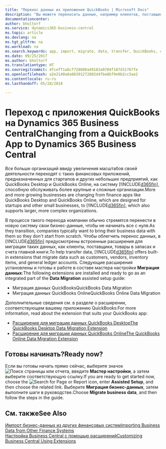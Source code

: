 ```yaml
---
title: "Перенос данных из приложения QuickBooks | Microsoft Docs"
description: "Вы можете переносить данные, например клиентов, поставщиков, товары в запасах и счета ГК из приложений QuickBooks в Business Central."
documentationcenter: 
author: bholtorf
ms.service: dynamics365-business-central
ms.topic: article
ms.devlang: na
ms.tgt_pltfrm: na
ms.workload: na
ms.search.keywords: app, import, migrate, data, transfer, QuickBooks, customize
ms.date: 09/25/2017
ms.author: bholtorf
ms.translationtype: HT
ms.sourcegitcommit: 4fceff1a6cf728608a49182a9704f187d31767fe
ms.openlocfilehash: a2e2140a6a86391272882d4fbe8bf9e9b2cc5ae2
ms.contentlocale: ru-ru
ms.lasthandoff: 05/28/2018

---
```



# <a name="changing-from-a-quickbooks-app-to-dynamics-365-business-central"></a><span data-ttu-id="128d2-103">Переход с приложения QuickBooks на Dynamics 365 Business Central</span><span class="sxs-lookup"><span data-stu-id="128d2-103">Changing from a QuickBooks App to Dynamics 365 Business Central</span></span>
<span data-ttu-id="128d2-104">Все больше организаций ввиду увеличения масштабов своей деятельности переходят с таких финансовых приложений, предназначенных для стартапов и других небольших предприятий, как QuickBooks Desktop и QuickBooks Online, на систему [!INCLUDE[d365fin](includes/d365fin_md.md)], способную обслуживать более крупные и сложные организации.</span><span class="sxs-lookup"><span data-stu-id="128d2-104">More and more growing businesses are changing from finance apps like QuickBooks Desktop and QuickBooks Online, which are designed for startups and other small businesses, to [!INCLUDE[d365fin](includes/d365fin_md.md)], which also supports larger, more complex organizations.</span></span> 

<span data-ttu-id="128d2-105">В процессе такого перехода компании обычно стремятся перенести в новую систему свои бизнес-данные, чтобы не начинать все с нуля.</span><span class="sxs-lookup"><span data-stu-id="128d2-105">As they transition, companies typically want to bring their business data with them so they don't start from scratch.</span></span> <span data-ttu-id="128d2-106">Чтобы облегчить перенос данных, в [!INCLUDE[d365fin](includes/d365fin_md.md)] предусмотрены встроенные расширения для миграции таких данных, как клиенты, поставщики, товары в запасах и счета главной книги.</span><span class="sxs-lookup"><span data-stu-id="128d2-106">To help transfer data, [!INCLUDE[d365fin](includes/d365fin_md.md)] offers built-in extensions that migrate data such as customers, vendors, inventory items, and general ledger accounts.</span></span> <span data-ttu-id="128d2-107">Следующие расширения установлены и готовы к работе в составе мастера настройки **Миграция данных**:</span><span class="sxs-lookup"><span data-stu-id="128d2-107">The following extensions are installed and ready to go as an integrated part of the **Data Migration** assisted setup guide:</span></span>

* <span data-ttu-id="128d2-108">Миграция данных QuickBooks</span><span class="sxs-lookup"><span data-stu-id="128d2-108">QuickBooks Data Migration</span></span> 
* <span data-ttu-id="128d2-109">Миграция данных QuickBooks Online</span><span class="sxs-lookup"><span data-stu-id="128d2-109">QuickBooks Online Data Migration</span></span>

<span data-ttu-id="128d2-110">Дополнительные сведения см. в разделе о расширении, соответствующем вашему приложению QuickBooks:</span><span class="sxs-lookup"><span data-stu-id="128d2-110">For more information, read about the extension that suits your QuickBooks app:</span></span>   

* [<span data-ttu-id="128d2-111">Расширение для миграции данных QuickBooks Desktop</span><span class="sxs-lookup"><span data-stu-id="128d2-111">The QuickBooks Desktop Data Migration Extension</span></span>](ui-extensions-quickbooks-data-migration.md)
* [<span data-ttu-id="128d2-112">Расширение для миграции данных QuickBooks Online</span><span class="sxs-lookup"><span data-stu-id="128d2-112">The QuickBooks Online Data Migration Extension</span></span>](ui-extensions-quickbooks-online-data-migration.md)

## <a name="ready-now"></a><span data-ttu-id="128d2-113">Готовы начинать?</span><span class="sxs-lookup"><span data-stu-id="128d2-113">Ready now?</span></span>
<span data-ttu-id="128d2-114">Если вы готовы начать прямо сейчас, выберите значок ![Поиск страницы или отчета](media/ui-search/search_small.png "Значок поиска страницы или отчета"), введите **Мастер настройки**, а затем выберите соответствующую ссылку.</span><span class="sxs-lookup"><span data-stu-id="128d2-114">If you are ready to get started now, choose the ![Search for Page or Report](media/ui-search/search_small.png "Search for Page or Report icon") icon, enter **Assisted Setup**, and then choose the related link.</span></span> <span data-ttu-id="128d2-115">Выберите **Миграция бизнес-данных**, затем выполните шаги в руководстве.</span><span class="sxs-lookup"><span data-stu-id="128d2-115">Choose **Migrate business data**, and then follow the steps in the guide.</span></span>

## <a name="see-also"></a><span data-ttu-id="128d2-116">См. также</span><span class="sxs-lookup"><span data-stu-id="128d2-116">See Also</span></span>
[<span data-ttu-id="128d2-117">Импорт бизнес-данных из других финансовых систем</span><span class="sxs-lookup"><span data-stu-id="128d2-117">Importing Business Data from Other Finance Systems</span></span>](across-import-data-configuration-packages.md)  
[<span data-ttu-id="128d2-118">Настройка Business Central с помощью расширений</span><span class="sxs-lookup"><span data-stu-id="128d2-118">Customizing Business Central Using Extensions</span></span>](ui-extensions.md)   

